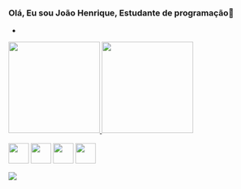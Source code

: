 ### Olá, Eu sou João Henrique, Estudante de programação👋

-
<div>
 <a href="https://github.com/Joao-Henriqueb">
 <img height="180em" src=https://github-readme-stats.vercel.app/api?username=Joao-Henriqueb&theme=vision-friendly-dark&show_icons=true) style="max-width:100%;"/>
 <img height="180em" src=https://github-readme-stats.vercel.app/api/top-langs/?username=Joao-Henriqueb&theme=vision-friendly-dark&show_icons=true) style="max-width:"100%;"/>
 </a>
 </div>
  <br>
 <div>
 <img align="center" heigth="30" width="40" src="https://cdn.jsdelivr.net/gh/devicons/devicon/icons/html5/html5-original.svg" />
 <img align="center" heigth="30" width="40" src="https://cdn.jsdelivr.net/gh/devicons/devicon/icons/css3/css3-original.svg" />
  <img align="center" heigth="30" width="40" src="https://cdn.jsdelivr.net/gh/devicons/devicon/icons/javascript/javascript-original.svg" />
 <img align="center" heigth="30" width="40" src="https://cdn.jsdelivr.net/gh/devicons/devicon/icons/python/python-original.svg"/>
 </div>  
 <br>
 <div>
 <a href="https://www.linkedin.com/in/jo%C3%A3o-henriqueeb/" target="_blank"><img src="https://img.shields.io/badge/LinkedIn-0077B5?style=for-thebadge&logo=linkedin&logoColor=white"target="_blank"></a>
</div>

